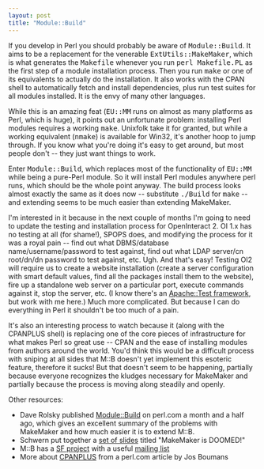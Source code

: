 ```yaml
---
layout: post
title: "Module::Build"
---
```




If you develop in Perl you should probably be aware of <tt>Module::Build</tt>. It aims to be a replacement for the venerable <tt>ExtUtils::MakeMaker</tt>, which is what generates the <tt>Makefile</tt> whenever you run <tt>perl Makefile.PL</tt> as the first step of a module installation process. Then you run <tt>make</tt> or one of its equivalents to actually do the installation. It also works with the CPAN shell to automatically fetch and install dependencies, plus run test suites for all modules installed. It is the envy of many other languages.

<p>While this is an amazing feat (<tt>EU::MM</tt> runs on almost as many platforms as Perl, which is huge), it points out an unfortunate problem: installing Perl modules requires a working <tt>make</tt>. Unixfolk take it for granted, but while a working equivalent (<tt>nmake</tt>) is available for Win32, it's another hoop to jump through. If you know what you're doing it's easy to get around, but most people don't -- they just want things to work.</p>

<p>Enter <tt>Module::Build</tt>, which replaces most of the functionality of <tt>EU::MM</tt> while being a pure-Perl module. So it will install Perl modules anywhere perl runs, which should be the whole point anyway. The build process looks almost exactly the same as it does now -- substitute <tt>./Build</tt> for <tt>make</tt> -- and extending seems to be much easier than extending MakeMaker.</p>

<p>I'm interested in it because in the next couple of months I'm going to need to update the testing and installation process for OpenInteract 2. OI 1.x has no testing at all (for shame!), SPOPS does, and modifying the process for it was a royal pain -- find out what DBMS/database name/username/password to test against, find out what LDAP server/cn root/dn/dn password to test against, etc. Ugh. And that's easy! Testing OI2 will require us to create a website installation (create a server configuration with smart default values, find all the packages install them to the website), fire up a standalone web server on a particular port, execute commands against it, stop the server, etc. (I know there's an <a href="http://perl.apache.org/docs/general/testing/testing.html">Apache::Test framework</a>, but work with me here.) Much more complicated. But because I can do everything in Perl it shouldn't be too much of a pain.</p>

<p>It's also an interesting process to watch because it (along with the CPANPLUS shell) is replacing one of the core pieces of infrastructure for what makes Perl so great use -- CPAN and the ease of installing modules from authors around the world. You'd think this would be a difficult process with sniping at all sides that M::B doesn't yet implement this esoteric feature, therefore it sucks! But that doesn't seem to be happening, partially because everyone recognizes the kludges necessary for MakeMaker and partially because the process is moving along steadily and openly.</p>

<p>Other resources:</p>

<p><ul>
  <li>Dave Rolsky published <a href="http://www.perl.com/pub/a/2003/02/12/module1.html">Module::Build</a> on perl.com a month and a half ago, which gives an excellent summary of the problems with MakeMaker and how much easier it is to extend M::B.</li> 
  <li>Schwern put together a <a href="http://magnonel.guild.net/~schwern/talks/MakeMaker_Is_DOOMED/slides/">set of slides</a> titled "MakeMaker is DOOMED!"</li>
  <li>M::B has a <a href="http://sourceforge.net/projects/module-build/">SF project</a> with a useful <a href="http://sourceforge.net/mail/?group_id=45731">mailing list</a></li>
  <li>More about <a href="http://www.perl.com/pub/a/2002/03/26/cpanplus.html">CPANPLUS</a> from a perl.com article by Jos Boumans</a></li>
</ul>


